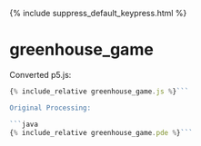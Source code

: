 

<script src="{{ site.baseurl}}/p5/p5.min.js"></script>
<script src="greenhouse_game.js"></script>
{% include suppress_default_keypress.html %}

# greenhouse_game

<main></main>

Converted p5.js:

```javascript 
{% include_relative greenhouse_game.js %}```

Original Processing:

```java 
{% include_relative greenhouse_game.pde %}```

